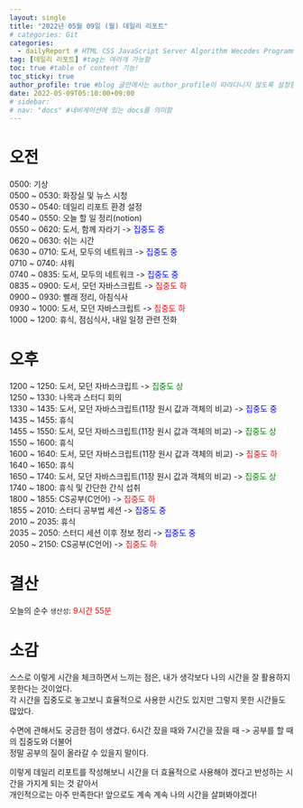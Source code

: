 ```yaml
---
layout: single
title: "2022년 05월 09일 (월) 데일리 리포트"  
# categories: Git
categories:
  - dailyReport # HTML CSS JavaScript Server Algorithm Wecodes Programmers CS Github Blog
tag: [데일리 리포트] #tag는 여러개 가능함
toc: true #table of content 기능!
toc_sticky: true
author_profile: true #blog 글안에서는 author_profile이 따라다니지 않도록 설정함
date: 2022-05-09T05:10:00+09:00
# sidebar:
# nav: "docs" #네비게이션에 있는 docs를 의미함
---
```

# 오전
0500: 기상  
0500 ~ 0530: 화장실 및 뉴스 시청  
0530 ~ 0540: 데일리 리포트 환경 설정  
0540 ~ 0550: 오늘 할 일 정리(notion)  
0550 ~ 0620: 도서, 함께 자라기 -> <span style="color:blue">집중도 중</span>  
0620 ~ 0630: 쉬는 시간  
0630 ~ 0710: 도서, 모두의 네트워크 -> <span style="color:blue">집중도 중</span>  
0710 ~ 0740: 샤워  
0740 ~ 0835: 도서, 모두의 네트워크 -> <span style="color:blue">집중도 중</span>  
0835 ~ 0900: 도서, 모던 자바스크립트 -> <span style="color:red">집중도 하</span>  
0900 ~ 0930: 빨래 정리, 아침식사  
0930 ~ 1000: 도서, 모던 자바스크립트 -> <span style="color:red">집중도 하</span>  
1000 ~ 1200: 휴식, 점심식사, 내일 일정 관련 전화  

# 오후
1200 ~ 1250: 도서, 모던 자바스크립트 -> <span style="color:green">집중도 상</span>  
1250 ~ 1330: 나목과 스터디 회의  
1330 ~ 1435: 도서, 모던 자바스크립트(11장 원시 값과 객체의 비교) -> <span style="color:blue">집중도 중</span>  
1435 ~ 1455: 휴식  
1455 ~ 1550: 도서, 모던 자바스크립트(11장 원시 값과 객체의 비교) -> <span style="color:green">집중도 상</span>  
1550 ~ 1600: 휴식  
1600 ~ 1640: 도서, 모던 자바스크립트(11장 원시 값과 객체의 비교) -> <span style="color:red">집중도 하</span>  
1640 ~ 1650: 휴식  
1650 ~ 1740: 도서, 모던 자바스크립트(11장 원시 값과 객체의 비교) -> <span style="color:green">집중도 상</span>  
1740 ~ 1800: 휴식 및 간단한 간식 섭취  
1800 ~ 1855: CS공부(C언어) -> <span style="color:red">집중도 하</span>  
1855 ~ 2010: 스터디 공부법 세션 -> <span style="color:blue">집중도 중</span>  
2010 ~ 2035: 휴식  
2035 ~ 2050: 스터디 세션 이후 정보 정리 -> <span style="color:blue">집중도 중</span>  
2050 ~ 2150: CS공부(C언어) -> <span style="color:red">집중도 하</span>  

# 결산
오늘의 순수 `생산성`: <span style="color:red">9시간 55분</span>  

# 소감
스스로 이렇게 시간을 체크하면서 느끼는 점은, 내가 생각보다 나의 시간을 잘 활용하지 못한다는 것이었다.  
각 시간을 집중도로 놓고보니 효율적으로 사용한 시간도 있지만 그렇지 못한 시간들도 많았다.  

수면에 관해서도 궁금한 점이 생겼다. 6시간 잤을 때와 7시간을 잤을 때 -> 공부를 할 때의 집중도와 더불어  
정말 공부의 질이 올라갈 수 있을지 말이다.  

이렇게 데일리 리포트를 작성해보니 시간을 더 효율적으로 사용해야 겠다고 반성하는 시간을 가지게 되는 것 같아서  
개인적으로는 아주 만족한다! 앞으로도 계속 계속 나의 시간을 살펴봐야겠다!  


<!-- 메소드 위에 변수 선언, 메소드 안에 메소드, 메소드 끝나고 리턴 -->

<!-- ### 2. Link 넣기

```

유형 1: (설명어를 입력) : [gunhee's coding blog](https://gunhee-jeong.github.io/)
유형 2: (URL 자동연결) : <https://gunhee-jeong.github.io/>
유형 3: (동일 파일 내 '문단으로 이동') : [1. Header로 이동](###-1-header)

```

유형 1: (설명어를 입력) : [gunhee's coding blog](https://gunhee-jeong.github.io/)
유형 2: (URL 자동연결) : <https://gunhee-jeong.github.io/>
유형 3: (동일 파일 내 '문단으로 이동') : [1. Header로 이동](#1-header)
유형 3의 방법

1. 특수문자를 제거
2. 스페이스는 -로 바꾸고
3. 대문자는 소문자로!
   그래서 ### 1. Header -> #1-header

## Link: [google][https://www.google.com/]

### 3. 수평선

```

---

```

---

### 4. 라인 바꾸기

```

스페이스바를 2번 눌러주면 다음칸으로
이동할 수 있어요!

```

---

스페이스바를 2번 눌러주면
다음칸으로 이동할 수 있어요!

### 5. list 만들기

```

1. 1번
2. 2번
3. 3번

- 순서없는 list
  - 순서없는 list
    - 순서없는 list

```

1. 1번
2. 2번
3. 3번

- 순서없는 list
  - 순서없는 list
    - 순서없는 list

---

### 6. font 관련

```

**진하게** -> 볼드
_기울여서_ -> 이탤릭체
~~취소선~~ -> 취소선

<ul>밑줄넣기</ul> -> 밑줄
<span style="color:red">빨간 글씨</span> -> 글자색
이것이 `인라인` 입니다 -> 인라인 코드
```

**진하게** -> 볼드
_기울여서_ -> 이탤릭체
~~취소선~~ -> 취소선
<u>밑줄넣기</u> -> 밑줄
<span style="color:red">빨간 글씨</span>
이것이 `인라인` 입니다 -> 인라인 코드

---

### 7. 인용구문

```
> coding
>
> > JavaScript
> >
> > > 내가 프짱!
```

> coding
>
> > JavaScript
> >
> > > 내가 프짱!

---

### 8. 이미지 삽입

```
유형1: ('사이즈를 조절' -> HTML 태그 사용) : <img src="https://gunhee-jeong.github.io/assets/images/blogLogo.png" width="300" height="200">
유형2: (이미지 삽입 후 -> 링크 걸기)
[![이미지](https://gunhee-jeong.github.io/assets/images/blogLogo/blogLogo.png)](https://gunhee-jeong.github.io/)
```

유형1: ('사이즈를 조절' -> HTML 태그 사용) : <img src="https://gunhee-jeong.github.io/assets/images/blogLogo.png" width="300" height="200">
유형2: (이미지 삽입 후 -> 링크 걸기)
[![이미지](https://gunhee-jeong.github.io/assets/images/blogLogo.png)](https://gunhee-jeong.github.io/)

### 9. 표 만들기

```
||국어|영어|
| :--- | ---: | :--: |
|건희 | 100점 | 100점
|철수 | 100점 | 100점
```

|      |  국어 | 영어  |
| :--- | ----: | :---: |
| 건희 | 100점 | 100점 |
| 철수 | 100점 | 100점 |

> - header를 넣고 싶은 경우 ---을 사용하고 :을 이용하여 정렬에 사용함!

### 10. 토글 만들기

```
<details>
<summary>여기를 누르세요</summary>
<div markdown="1">
숨겨진 내용
</div>
</details>
```

<details>
<summary>여기를 누르세요</summary>
<div markdown="1">
숨겨진 내용
</div>
</details> -->
